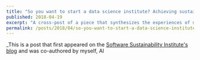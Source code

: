 ```yaml
---
title: "So you want to start a data science institute? Achieving sustainability"
published: 2018-04-19
excerpt: "A cross-post of a piece that synthesizes the experiences of many in academic data science institutes and research software engineering groups, focused on what is important in sustaining these cross-disciplinary efforts over time."
permalink: /posts/2018/04/so-you-want-to-start-a-data-science-institute
---
```


_This is a post that first appeared on the [Software Sustainability Institute's blog](https://www.software.ac.uk/blog/2018-04-05-so-you-want-start-data-science-institute-achieving-sustainability) and was co-authored by myself, Al
